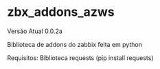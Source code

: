 # zbx_addons_azws

Versão Atual 0.0.2a

Biblioteca de addons do zabbix feita em python

Requisitos: Biblioteca requests (pip install requests)
